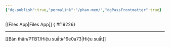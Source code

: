 ```yaml
---
{"dg-publish":true,"permalink":"/phan-mem/","dgPassFrontmatter":true}
---
```


[[Files App\|Files App]]
{ #f19226}


---
[[Bản thân/PTBT/Hiệu suất#^9e0a73\|Hiệu suất]]